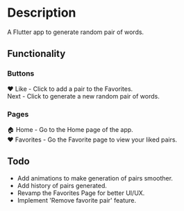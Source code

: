 # Description

A Flutter app to generate random pair of words.

## Functionality

### Buttons
❤️ Like - Click to add a pair to the Favorites.  
Next - Click to generate a new random pair of words.
### Pages
🏠 Home - Go to the Home page of the app.  
❤️ Favorites - Go the Favorite page to view your liked pairs.

## Todo
- Add animations to make generation of pairs smoother.
- Add history of pairs generated.
- Revamp the Favorites Page for better UI/UX.
- Implement 'Remove favorite pair' feature. 
